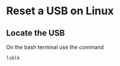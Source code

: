 # Reset a USB on Linux
Locate the USB
------------------
On the bash terminal use the command 
```
lsblk
```
